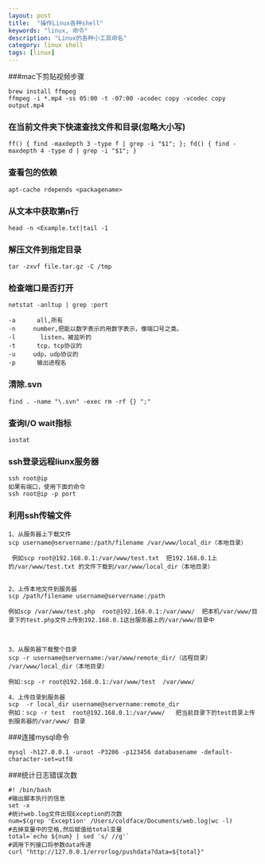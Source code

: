 ```yaml
---
layout: post
title:  "操作Linux各种shell"
keywords: "linux, 命令"
description: "Linux的各种小工具命名"
category: linux shell
tags: [linux]
---
```

###mac下剪贴视频步骤

```
brew install ffmpeg
ffmpeg -i *.mp4 -ss 05:00 -t -07:00 -acodec copy -vcodec copy output.mp4
```
### 在当前文件夹下快速查找文件和目录(忽略大小写)

```
ff() { find -maxdepth 3 -type f | grep -i "$1"; }; fd() { find -maxdepth 4 -type d | grep -i "$1"; }
```
### 查看包的依赖

```
apt-cache rdepends <packagename>
```
### 从文本中获取第n行

```
head -n <Example.txt|tail -1
```
### 解压文件到指定目录

```
tar -zxvf file.tar.gz -C /tmp
```
### 检查端口是否打开

```
netstat -anltup | grep :port

-a      all,所有
-n     number,把能以数字表示的用数字表示，像端口号之类。
-l       listen，被监听的
-t      tcp，tcp协议的
-u     udp，udp协议的
-p      输出进程名
```
### 清除.svn

```
find . -name "\.svn" -exec rm -rf {} ";"
```
### 查询I/O wait指标

```
iostat
```
### ssh登录远程liunx服务器

```
ssh root@ip
如果有端口，使用下面的命令
ssh root@ip -p port
```
### 利用ssh传输文件

```
1、从服务器上下载文件
scp username@servername:/path/filename /var/www/local_dir（本地目录）

 例如scp root@192.168.0.1:/var/www/test.txt  把192.168.0.1上的/var/www/test.txt 的文件下载到/var/www/local_dir（本地目录）


2、上传本地文件到服务器
scp /path/filename username@servername:/path   

例如scp /var/www/test.php  root@192.168.0.1:/var/www/  把本机/var/www/目录下的test.php文件上传到192.168.0.1这台服务器上的/var/www/目录中

 

3、从服务器下载整个目录
scp -r username@servername:/var/www/remote_dir/（远程目录） /var/www/local_dir（本地目录）

例如:scp -r root@192.168.0.1:/var/www/test  /var/www/  

4、上传目录到服务器
scp  -r local_dir username@servername:remote_dir
例如：scp -r test  root@192.168.0.1:/var/www/   把当前目录下的test目录上传到服务器的/var/www/ 目录
```
###连接mysql命令

```
mysql -h127.0.0.1 -uroot -P3206 -p123456 databasename -default-character-set=utf8
```
###统计日志错误次数

```
#! /bin/bash 
#输出脚本执行的信息
set -x
#统计web.log文件出现Exception的次数
num=$(grep 'Exception' /Users/coldface/Documents/web.log|wc -l)
#去掉变量中的空格,然后赋值给total变量
total=`echo ${num} | sed 's/ //g'` 
#调用下列接口将参数data传递
curl "http://127.0.0.1/errorlog/pushdata?data=${total}"
```